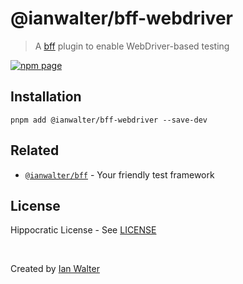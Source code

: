 # @ianwalter/bff-webdriver
> A [bff][bffUrl] plugin to enable WebDriver-based testing

[![npm page][npmImage]][npmUrl]

## Installation

```console
pnpm add @ianwalter/bff-webdriver --save-dev
```

## Related

* [`@ianwalter/bff`][bffUrl] - Your friendly test framework

## License

Hippocratic License - See [LICENSE][licenseUrl]

&nbsp;

Created by [Ian Walter](https://ianwalter.dev)

[bffUrl]: https://github.com/ianwalter/bff
[npmImage]: https://img.shields.io/npm/v/@ianwalter/bff-webdriver.svg
[npmUrl]: https://www.npmjs.com/package/@ianwalter/bff-webdriver
[licenseUrl]: https://github.com/ianwalter/bff/blob/main/packages/bff-webdriver/LICENSE
